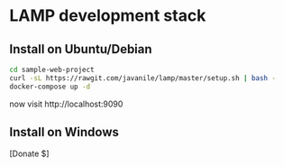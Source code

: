 # LAMP development stack 

## Install on Ubuntu/Debian

```bash
cd sample-web-project
curl -sL https://rawgit.com/javanile/lamp/master/setup.sh | bash -
docker-compose up -d
```

now visit http://localhost:9090

## Install on Windows 

[Donate $]
